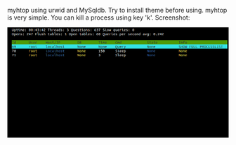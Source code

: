 myhtop using urwid and MySqldb. Try to install theme before using.
myhtop is very simple. You can kill a process using key 'k'.
Screenshot:



![myhtop](https://github.com/BaVanDuong/myhtop/blob/master/screenshot.png)
